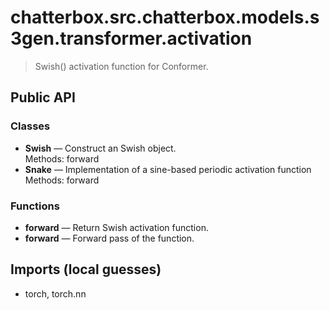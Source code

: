 # chatterbox.src.chatterbox.models.s3gen.transformer.activation

> Swish() activation function for Conformer.

## Public API

### Classes
- **Swish** — Construct an Swish object.  
  Methods: forward
- **Snake** — Implementation of a sine-based periodic activation function  
  Methods: forward

### Functions
- **forward** — Return Swish activation function.
- **forward** — Forward pass of the function.

## Imports (local guesses)
- torch, torch.nn